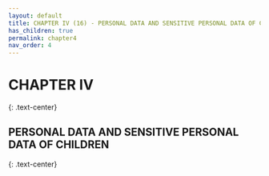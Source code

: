```yaml
---
layout: default
title: CHAPTER IV (16) - PERSONAL DATA AND SENSITIVE PERSONAL DATA OF CHILDREN
has_children: true
permalink: chapter4
nav_order: 4
---
```



# CHAPTER IV
{: .text-center}
## PERSONAL DATA AND SENSITIVE PERSONAL DATA OF CHILDREN
{: .text-center}


